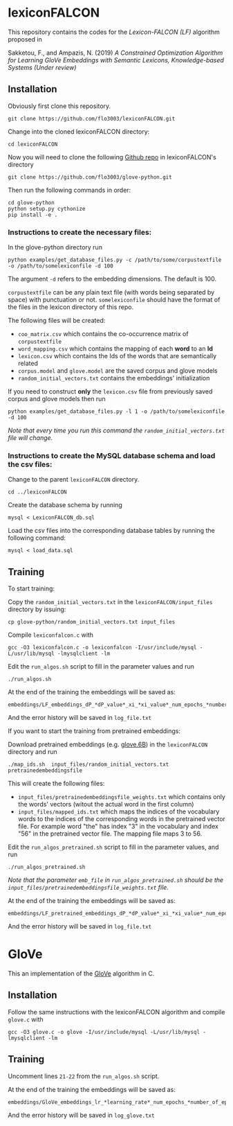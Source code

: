 # lexiconFALCON

This repository contains the codes for the *Lexicon-FALCON (LF)* algorithm proposed in 

Sakketou, F., and Ampazis, N.  (2019) *A Constrained Optimization Algorithm for Learning GloVe Embeddings with Semantic Lexicons, Knowledge-based Systems (Under review)*

## Installation

Obviously first clone this repository.

```
git clone https://github.com/flo3003/lexiconFALCON.git
```

Change into the cloned lexiconFALCON directory:

```
cd lexiconFALCON
```

Now you will need to clone the following [Github repo](https://github.com/flo3003/glove-python) in lexiconFALCON's directory

```
git clone https://github.com/flo3003/glove-python.git
```

Then run the following commands in order:

```
cd glove-python
python setup.py cythonize
pip install -e .
```

### Instructions to create the necessary files:

In the glove-python directory run

```
python examples/get_database_files.py -c /path/to/some/corpustextfile -o /path/to/somelexiconfile -d 100
```
The argument `-d` refers to the embedding dimensions. The default is 100. 

`corpustextfile` can be any plain text file (with words being separated by space) with punctuation or not. `somelexiconfile` should have the format of the files in the lexicon directory of this repo.

The following files will be created:
- `coo_matrix.csv` which contains the co-occurrence matrix of `corpustextfile` 
- `word_mapping.csv` which contains the mapping of each **word** to an **Id**
- `lexicon.csv` which contains the Ids of the words that are semantically related
- `corpus.model` and `glove.model` are the saved corpus and glove models
- `random_initial_vectors.txt` contains the embeddings' initialization 

If you need to construct **only** the `lexicon.csv` file from previously saved corpus and glove models then run

```
python examples/get_database_files.py -l 1 -o /path/to/somelexiconfile -d 100
```

*Note that every time you run this command the `random_initial_vectors.txt` file will change.*

### Instructions to create the MySQL database schema and load the csv files:

Change to the parent `lexiconFALCON` directory.

```
cd ../lexiconFALCON
```

Create the database schema by running

```
mysql < LexiconFALCON_db.sql
```

Load the csv files into the corresponding database tables by running the following command:

```
mysql < load_data.sql
```

## Training

To start training:

Copy the `random_initial_vectors.txt` in the `lexiconFALCON/input_files` directory by issuing:

```
cp glove-python/random_initial_vectors.txt input_files
```

Compile `lexiconfalcon.c` with

```
gcc -O3 lexiconfalcon.c -o lexiconfalcon -I/usr/include/mysql -L/usr/lib/mysql -lmysqlclient -lm
```

Edit the `run_algos.sh` script to fill in the parameter values and run

```
./run_algos.sh
```

At the end of the training the embeddings will be saved as:

```
embeddings/LF_embeddings_dP_*dP_value*_xi_*xi_value*_num_epochs_*number_of_epochs*_final_error_*error*_*lexicon*.txt
```

And the error history will be saved in `log_file.txt`

If you want to start the training from pretrained embeddings:

Download pretrained embeddings (e.g. [glove.6B](http://nlp.stanford.edu/data/glove.6B.zip)) in the `lexiconFALCON` directory and run

```
./map_ids.sh  input_files/random_initial_vectors.txt pretrainedembeddingsfile
```

This will create the following files:
- `input_files/pretrainedembeddingsfile_weights.txt` which contains only the words' vectors (witout the actual word in the first column)
- `input_files/mapped_ids.txt` which maps the indices of the vocabulary words to the indices of the corresponding words in the pretrained vector file. For example word "the" has index "3" in the vocabulary and index "56" in the pretrained vector file. The mapping file maps 3 to 56.

Edit the `run_algos_pretrained.sh` script to fill in the parameter values, and run

```
./run_algos_pretrained.sh
```

*Note that the parameter `emb_file` in `run_algos_pretrained.sh` should be the `input_files/pretrainedembeddingsfile_weights.txt` file.*

At the end of the training the embeddings will be saved as:

```
embeddings/LF_pretrained_embeddings_dP_*dP_value*_xi_*xi_value*_num_epochs_*number_of_epochs*_final_error_*error*_*lexicon*.txt
```

And the error history will be saved in `log_file.txt`

# GloVe

This an implementation of the [GloVe](https://nlp.stanford.edu/projects/glove/) algorithm in C.

## Installation

Follow the same instructions with the lexiconFALCON algorithm and compile `glove.c` with 

```
gcc -O3 glove.c -o glove -I/usr/include/mysql -L/usr/lib/mysql -lmysqlclient -lm
```

## Training

Uncomment lines `21-22` from the `run_algos.sh` script.

At the end of the training the embeddings will be saved as:

```
embeddings/GloVe_embeddings_lr_*learning_rate*_num_epochs_*number_of_epochs*_final_error_*error*.txt
```

And the error history will be saved in `log_glove.txt`
